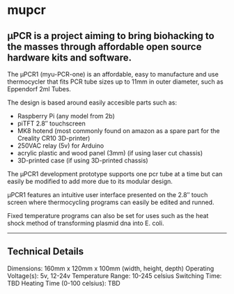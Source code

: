# mupcr
## µPCR is a project aiming to bring biohacking to the masses through affordable open source hardware kits and software.


The µPCR1 (myu-PCR-one) is an affordable, easy to manufacture and use thermocycler that fits PCR tube sizes up to 11mm in outer diameter, such as Eppendorf 2ml Tubes.

The design is based around easily accesible parts such as:

- Raspberry Pi (any model from 2b)
- piTFT 2.8″ touchscreen
- MK8 hotend (most commonly found on amazon as a spare part for the Creality CR10 3D-printer)
- 250VAC relay (5v) for Arduino
- acrylic plastic and wood panel (3mm) (if using laser cut chassis)
- 3D-printed case (if using 3D-printed chassis)



The µPCR1 development prototype supports one pcr tube at a time but can easily be modified to add more due to its modular design.

µPCR1 features an intuitive user interface presented on the 2.8″ touch screen where thermocycling programs can easily be edited and runned.

Fixed temperature programs can also be set for uses such as the heat shock method of transforming plasmid dna into E. coli.


<hr>

## Technical Details

Dimensions: 160mm x 120mm x 100mm (width, height, depth)
Operating Voltage(s): 5v, 12-24v
Temperature Range: 10-245 celsius
Switching Time: TBD
Heating Time (0-100 celsius): TBD
